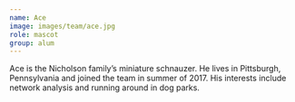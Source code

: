 ```yaml
---
name: Ace
image: images/team/ace.jpg
role: mascot
group: alum
---
```


Ace is the Nicholson family’s miniature schnauzer.
He lives in Pittsburgh, Pennsylvania and joined the team in summer of 2017.
His interests include network analysis and running around in dog parks.
